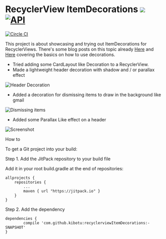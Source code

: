 # RecyclerView ItemDecorations [![](https://jitpack.io/v/kibotu/recyclerviewItemDecorations.svg)](https://jitpack.io/#kibotu/recyclerviewItemDecorations)  [![API](https://img.shields.io/badge/API-15%2B-brightgreen.svg?style=flat)](https://android-arsenal.com/api?level=15)
[![Circle CI](https://circleci.com/gh/bleeding182/recyclerviewItemDecorations/tree/master.svg?style=shield)](https://circleci.com/gh/bleeding182/recyclerviewItemDecorations/tree/master)

This project is about showcasing and trying out ItemDecorations for RecyclerViews. There's some blog posts on this topic already [Here](http://bleeding182.blogspot.co.at/2015/11/separator.html) and [Here](http://bleeding182.blogspot.co.at/2015/11/animations-and-decorations.html) covering the basics on how to use decorations.

* Tried adding some CardLayout like Decoration to a RecyclerView.
* Made a lightweight header decoration with shadow and / or parallax effect

![Header Decoration](/readme/headerdecoration.gif)

* Added a decoration for dismissing items to draw in the background like gmail

![Dismissing items](/readme/dismiss.gif)

* Added some Parallax Like effect on a header

![Screenshot](/readme/animation.gif)


How to

To get a Git project into your build:

Step 1. Add the JitPack repository to your build file

Add it in your root build.gradle at the end of repositories:

	allprojects {
		repositories {
			...
			maven { url "https://jitpack.io" }
		}
	}
Step 2. Add the dependency

	dependencies {
	        compile 'com.github.kibotu:recyclerviewItemDecorations:-SNAPSHOT'
	}